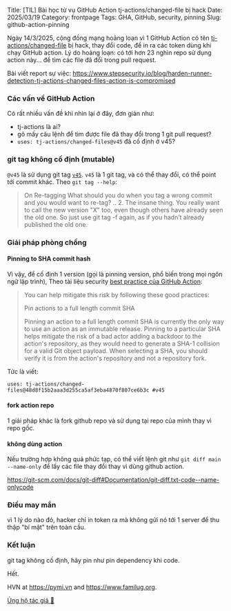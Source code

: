Title: [TIL] Bài học từ vụ GitHub Action tj-actions/changed-file bị hack
Date: 2025/03/19
Category: frontpage
Tags: GHA, GitHub, security, pinning
Slug: github-action-pinning

Ngày 14/3/2025, cộng đồng mạng hoảng loạn vì 1 GitHub Action có tên [tj-actions/changed-file](https://github.com/tj-actions/changed-files) bị hack, thay đổi code, để in ra các token dùng khi chạy GitHub action.
Lý do hoảng loạn: có tới hơn 23 nghìn repo sử dụng action này... để tìm các file đã đổi trong pull request.

Bài viết report sự việc:
<https://www.stepsecurity.io/blog/harden-runner-detection-tj-actions-changed-files-action-is-compromised>

### Các vấn về GitHub Action
Có rất nhiều vấn đề khi nhìn lại ở đây, đơn giản như:

- tj-actions là ai?
- gõ mấy câu lệnh để tìm được file đã thay đổi trong 1 git pull request?
- `uses: tj-actions/changed-files@v45` đã cố định ở v45?

### git tag không cố định (mutable)
`@v45` là sử dụng git tag [`v45`](https://github.com/tj-actions/changed-files/releases/tag/v45). `v45` là 1 git tag, và có thể thay đổi, có thể point tới commit khác. Theo `git tag --help`:

> On Re-tagging
> What should you do when you tag a wrong commit and you would want to
> re-tag?
> ..
>  2. The insane thing. You really want to call the new version "X" too, even though others have already seen the old one. So just use git tag -f again, as if you hadn’t already published the old one.

### Giải pháp phòng chống
#### Pinning to SHA commit hash
Vì vậy, để cố định 1 version (gọi là pinning version, phổ biến trong mọi ngôn ngữ lập trình), Theo tài liệu security [best practice của GitHub Action](https://docs.github.com/en/actions/security-for-github-actions/security-guides/security-hardening-for-github-actions#using-third-party-actions):

> You can help mitigate this risk by following these good practices:
>
>    Pin actions to a full length commit SHA
>
>    Pinning an action to a full length commit SHA is currently the only way to use an action as an immutable release. Pinning to a particular SHA helps mitigate the risk of a bad actor adding a backdoor to the action's repository, as they would need to generate a SHA-1 collision for a valid Git object payload. When selecting a SHA, you should verify it is from the action's repository and not a repository fork.

Tức là viết:

```
uses: tj-actions/changed-files@48d8f15b2aaa3d255ca5af3eba4870f807ce6b3c #v45
```

#### fork action repo
1 giải pháp khác là fork github repo và sử dụng tại repo của mình thay vì repo gốc.

#### không dùng action
Nếu trường hợp không quá phức tạp, có thể viết lệnh git như `git diff main --name-only` để lấy các file thay đổi thay vì dùng github action.

<https://git-scm.com/docs/git-diff#Documentation/git-diff.txt-code--name-onlycode>

### Điều may mắn
vì 1 lý do nào đó, hacker chỉ in token ra mà không gửi nó tới 1 server để thu thập "bí mật" trên toàn cầu.

### Kết luận
git tag không cố định, hãy pin như pin dependency khi code.

Hết.

HVN at <https://pymi.vn> and <https://www.familug.org>.

[Ủng hộ tác giả 🍺](https://www.familug.org/p/ung-ho.html)
